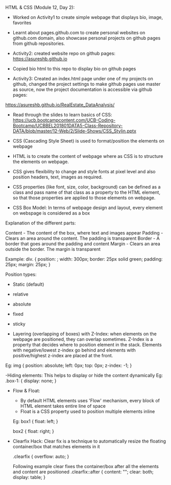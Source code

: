 

HTML & CSS (Module 12, Day 2):

- Worked on Activity1 to create simple webpage that displays bio, image, favorites
- Learnt about pages.github.com to create personal websites on github.com domain,
  also showcase personal projects on github pages from github repositories.

- Activity2: created website repo on github pages:
		https://asureshb.github.io

- Copied bio html to this repo to display bio on github pages

- Activity3: Created an index.html page under one of my projects on github,
changed the project settings to make github pages use master as source,
now the project documentation is accessible via github pages:

https://asureshb.github.io/RealEstate_DataAnalysis/

- Read through the slides to learn basics of CSS:
https://ucb.bootcampcontent.com/UCB-Coding-Bootcamp/UCBBEL201801DATA5-Class-Repository-DATA/blob/master/12-Web/2/Slide-Shows/CSS_Stylin.pptx

- CSS (Cascading Style Sheet) is used to format/position the elements on webpage
- HTML is to create the content of webpage where as CSS is to structure the elements
on webpage.

- CSS gives flexibility to change and style fonts at pixel level and also position
headers, text, images as required.

- CSS properties (like font, size, color, background) can be defined as a class
and pass name of that class as a property to the HTML element, 
so that those properties are applied to those elements on webpage.

- CSS Box Model:
In terms of webpage design and layout, every element on webspage is considered as a box

Explanation of the different parts:

Content - The content of the box, where text and images appear
Padding - Clears an area around the content. The padding is transparent
Border - A border that goes around the padding and content
Margin - Clears an area outside the border. The margin is transparent

Example:
div.<position> {
    position: <position>;
    width: 300px;
    border: 25px solid green;
    padding: 25px;
    margin: 25px;
}

Position types:
 - Static (default)
 - relative
 - absolute
 - fixed
 - sticky

- Layering (overlapping of boxes) with Z-Index:
when elements on the webpage are positioned, they can overlap sometimes.
Z-Index is a property that decides where to position element in the stack.
Elements with negative/lowest z-index go behind and
elements with positive/highest z-index are placed at the front.

Eg:
img {
    position: absolute;
    left: 0px;
    top: 0px;
    z-index: -1;
}


-Hiding elements: This helps to display or hide the content dynamically
Eg:
.box-1: {
    display: none;
}

- Flow & Float:
  - By default HTML elements uses 'Flow' mechanism, every block of HTML element takes entire line of space
  - Float is a CSS property used to position multiple elements inline
  
  Eg:
  box1 {
      float: left;
  }
  
  box2 {
      float: right;
  }


- Clearfix Hack:
    Clear fix is a technique to automatically resize the floating container/box that matches elements in it
    
    .clearfix {
    	overflow: auto;
	}


    Following example clear fixes the container/box after all the elements and content are positioned
	.clearfix::after {
    	content: "";
    	clear: both;
    	display: table;
	}
